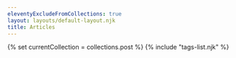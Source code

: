 ```yaml
---
eleventyExcludeFromCollections: true
layout: layouts/default-layout.njk
title: Articles
---
```


{% set currentCollection = collections.post %}
{% include "tags-list.njk" %}
